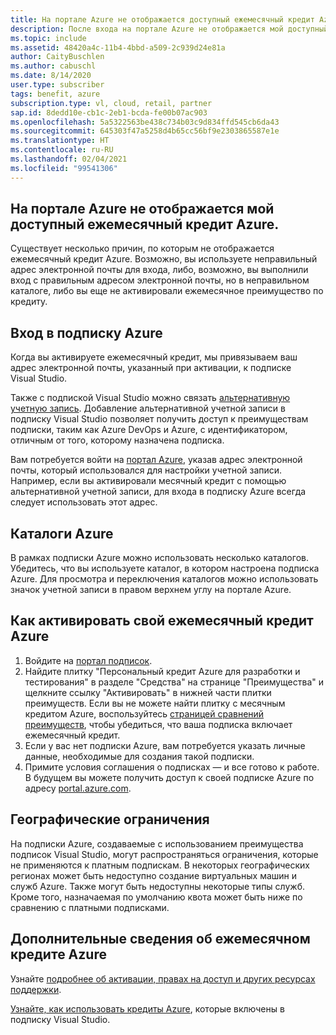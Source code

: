 ```yaml
---
title: На портале Azure не отображается доступный ежемесячный кредит Azure
description: После входа на портале Azure не отображается мой доступный ежемесячный кредит Azure.
ms.topic: include
ms.assetid: 48420a4c-11b4-4bbd-a509-2c939d24e81a
author: CaityBuschlen
ms.author: cabuschl
ms.date: 8/14/2020
user.type: subscriber
tags: benefit, azure
subscription.type: vl, cloud, retail, partner
sap.id: 8dedd10e-cb1c-2eb1-bcda-fe00b07ac903
ms.openlocfilehash: 5a5322563be438c734b03c9d834ffd545cb6da43
ms.sourcegitcommit: 645303f47a5258d4b65cc56bf9e2303865587e1e
ms.translationtype: HT
ms.contentlocale: ru-RU
ms.lasthandoff: 02/04/2021
ms.locfileid: "99541306"
---
```

## <a name="im-unable-to-see-my-azure-monthly-credit-in-the-azure-portal"></a>На портале Azure не отображается мой доступный ежемесячный кредит Azure.

Существует несколько причин, по которым не отображается ежемесячный кредит Azure. Возможно, вы используете неправильный адрес электронной почты для входа, либо, возможно, вы выполнили вход с правильным адресом электронной почты, но в неправильном каталоге, либо вы еще не активировали ежемесячное преимущество по кредиту. 

## <a name="azure-subscription-sign-in"></a>Вход в подписку Azure 

Когда вы активируете ежемесячный кредит, мы привязываем ваш адрес электронной почты, указанный при активации, к подписке Visual Studio.  

Также с подпиской Visual Studio можно связать [альтернативную учетную запись](https://docs.microsoft.com/visualstudio/subscriptions/vs-alternate-identity). Добавление альтернативной учетной записи в подписку Visual Studio позволяет получить доступ к преимуществам подписки, таким как Azure DevOps и Azure, с идентификатором, отличным от того, которому назначена подписка.  

Вам потребуется войти на [портал Azure](https://portal.azure.com/), указав адрес электронной почты, который использовался для настройки учетной записи. Например, если вы активировали месячный кредит с помощью альтернативной учетной записи, для входа в подписку Azure всегда следует использовать этот адрес. 

## <a name="azure-directories"></a>Каталоги Azure
 
В рамках подписки Azure можно использовать несколько каталогов. Убедитесь, что вы используете каталог, в котором настроена подписка Azure. Для просмотра и переключения каталогов можно использовать значок учетной записи в правом верхнем углу на портале Azure. 

## <a name="how-to-activate-your-azure-monthly-credit"></a>Как активировать свой ежемесячный кредит Azure

1. Войдите на [портал подписок](https://my.visualstudio.com/benefits).  
1. Найдите плитку "Персональный кредит Azure для разработки и тестирования" в разделе "Средства" на странице "Преимущества" и щелкните ссылку "Активировать" в нижней части плитки преимуществ. Если вы не можете найти плитку с месячным кредитом Azure, воспользуйтесь [страницей сравнений преимуществ](https://visualstudio.microsoft.com/vs/benefits/#azure?cat=visual-studio-enterprise-subscription), чтобы убедиться, что ваша подписка включает ежемесячный кредит. 
1. Если у вас нет подписки Azure, вам потребуется указать личные данные, необходимые для создания такой подписки.  
1. Примите условия соглашения о подписках — и все готово к работе. В будущем вы можете получить доступ к своей подписке Azure по адресу [portal.azure.com](https://portal.azure.com/).

## <a name="geographic-restrictions"></a>Географические ограничения 

На подписки Azure, создаваемые с использованием преимущества подписок Visual Studio, могут распространяться ограничения, которые не применяются к платным подпискам. В некоторых географических регионах может быть недоступно создание виртуальных машин и служб Azure. Также могут быть недоступны некоторые типы служб. Кроме того, назначаемая по умолчанию квота может быть ниже по сравнению с платными подписками. 

## <a name="more-information-about-azure-monthly-credits"></a>Дополнительные сведения об ежемесячном кредите Azure

Узнайте [подробнее об активации, правах на доступ и других ресурсах поддержки](https://docs.microsoft.com/visualstudio/subscriptions/vs-azure).  

[Узнайте, как использовать кредиты Azure](https://azure.microsoft.com/pricing/member-offers/credit-for-visual-studio-subscribers/#azure-credits), которые включены в подписку Visual Studio. 
